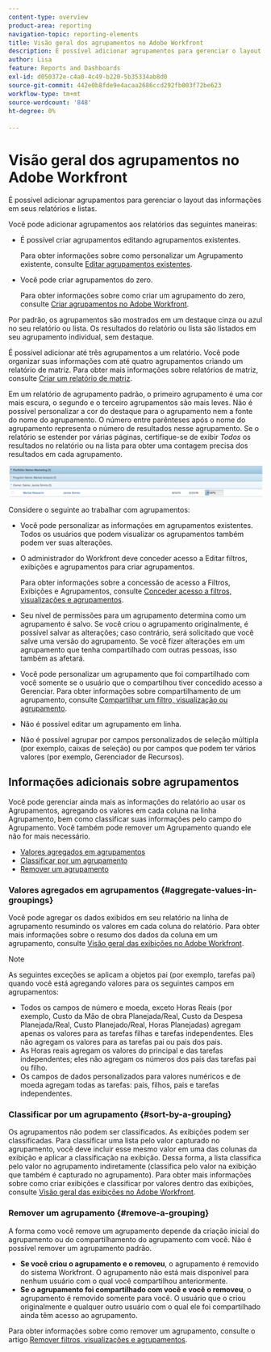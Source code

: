 ```yaml
---
content-type: overview
product-area: reporting
navigation-topic: reporting-elements
title: Visão geral dos agrupamentos no Adobe Workfront
description: É possível adicionar agrupamentos para gerenciar o layout das informações em seus relatórios e listas.
author: Lisa
feature: Reports and Dashboards
exl-id: d050372e-c4a0-4c49-b220-5b35334ab8d0
source-git-commit: 442e0b8fde9e4acaa2686ccd292fb003f72be623
workflow-type: tm+mt
source-wordcount: '848'
ht-degree: 0%

---
```


# Visão geral dos agrupamentos no Adobe Workfront

<!--
<p data-mc-conditions="QuicksilverOrClassic.Draft mode">(NOTE: This article was supposed to be replaced by "Groupings overview", but decided to keep this here because this is linked in too many places. "Create groupings" and "Edit existing groupings" have been added also (with videos) to replace portions of the old content here.) </p>
-->

É possível adicionar agrupamentos para gerenciar o layout das informações em seus relatórios e listas.

Você pode adicionar agrupamentos aos relatórios das seguintes maneiras:

* É possível criar agrupamentos editando agrupamentos existentes.

   Para obter informações sobre como personalizar um Agrupamento existente, consulte [Editar agrupamentos existentes](../../../reports-and-dashboards/reports/reporting-elements/edit-existing-groupings.md).

* Você pode criar agrupamentos do zero.

   Para obter informações sobre como criar um agrupamento do zero, consulte [Criar agrupamentos no Adobe Workfront](../../../reports-and-dashboards/reports/reporting-elements/create-groupings.md).

Por padrão, os agrupamentos são mostrados em um destaque cinza ou azul no seu relatório ou lista. Os resultados do relatório ou lista são listados em seu agrupamento individual, sem destaque.

É possível adicionar até três agrupamentos a um relatório. Você pode organizar suas informações com até quatro agrupamentos criando um relatório de matriz. Para obter mais informações sobre relatórios de matriz, consulte [Criar um relatório de matriz](../../../reports-and-dashboards/reports/creating-and-managing-reports/create-matrix-report.md).

Em um relatório de agrupamento padrão, o primeiro agrupamento é uma cor mais escura, o segundo e o terceiro agrupamentos são mais leves. Não é possível personalizar a cor do destaque para o agrupamento nem a fonte do nome do agrupamento. O número entre parênteses após o nome do agrupamento representa o número de resultados nesse agrupamento. Se o relatório se estender por várias páginas, certifique-se de exibir *Todos* os resultados no relatório ou na lista para obter uma contagem precisa dos resultados em cada agrupamento.

![Amostra de agrupamento](assets/grouping-example-blue.png)

Considere o seguinte ao trabalhar com agrupamentos:

* Você pode personalizar as informações em agrupamentos existentes. Todos os usuários que podem visualizar os agrupamentos também podem ver suas alterações.
* O administrador do Workfront deve conceder acesso a Editar filtros, exibições e agrupamentos para criar agrupamentos.

   Para obter informações sobre a concessão de acesso a Filtros, Exibições e Agrupamentos, consulte [Conceder acesso a filtros, visualizações e agrupamentos](../../../administration-and-setup/add-users/configure-and-grant-access/grant-access-fvg.md).

* Seu nível de permissões para um agrupamento determina como um agrupamento é salvo. Se você criou o agrupamento originalmente, é possível salvar as alterações; caso contrário, será solicitado que você salve uma versão do agrupamento. Se você fizer alterações em um agrupamento que tenha compartilhado com outras pessoas, isso também as afetará.
* Você pode personalizar um agrupamento que foi compartilhado com você somente se o usuário que o compartilhou tiver concedido acesso a Gerenciar. Para obter informações sobre compartilhamento de um agrupamento, consulte [Compartilhar um filtro, visualização ou agrupamento](../../../reports-and-dashboards/reports/reporting-elements/share-filter-view-grouping.md).
* Não é possível editar um agrupamento em linha.
* Não é possível agrupar por campos personalizados de seleção múltipla (por exemplo, caixas de seleção) ou por campos que podem ter vários valores (por exemplo, Gerenciador de Recursos).

## Informações adicionais sobre agrupamentos

Você pode gerenciar ainda mais as informações do relatório ao usar os Agrupamentos, agregando os valores em cada coluna na linha Agrupamento, bem como classificar suas informações pelo campo do Agrupamento. Você também pode remover um Agrupamento quando ele não for mais necessário.

* [Valores agregados em agrupamentos](#aggregate-values-in-groupings)
* [Classificar por um agrupamento](#sort-by-a-grouping)
* [Remover um agrupamento](#remove-a-grouping)

### Valores agregados em agrupamentos {#aggregate-values-in-groupings}

Você pode agregar os dados exibidos em seu relatório na linha de agrupamento resumindo os valores em cada coluna do relatório. Para obter mais informações sobre o resumo dos dados da coluna em um agrupamento, consulte [Visão geral das exibições no Adobe Workfront](../../../reports-and-dashboards/reports/reporting-elements/views-overview.md).

>[!NOTE]
>
>As seguintes exceções se aplicam a objetos pai (por exemplo, tarefas pai) quando você está agregando valores para os seguintes campos em agrupamentos:
>
>* Todos os campos de número e moeda, exceto Horas Reais (por exemplo, Custo da Mão de obra Planejada/Real, Custo da Despesa Planejada/Real, Custo Planejado/Real, Horas Planejadas) agregam apenas os valores para as tarefas filhas e tarefas independentes. Eles não agregam os valores para as tarefas pai ou pais dos pais.
>* As Horas reais agregam os valores do principal e das tarefas independentes; eles não agregam os números dos pais das tarefas pai ou filho.
>* Os campos de dados personalizados para valores numéricos e de moeda agregam todas as tarefas: pais, filhos, pais e tarefas independentes.


### Classificar por um agrupamento {#sort-by-a-grouping}

Os agrupamentos não podem ser classificados. As exibições podem ser classificadas. Para classificar uma lista pelo valor capturado no agrupamento, você deve incluir esse mesmo valor em uma das colunas da exibição e aplicar a classificação na exibição. Dessa forma, a lista classifica pelo valor no agrupamento indiretamente (classifica pelo valor na exibição que também é capturado no agrupamento). Para obter mais informações sobre como criar exibições e classificar por valores dentro das exibições, consulte [Visão geral das exibições no Adobe Workfront](../../../reports-and-dashboards/reports/reporting-elements/views-overview.md).

### Remover um agrupamento {#remove-a-grouping}

A forma como você remove um agrupamento depende da criação inicial do agrupamento ou do compartilhamento do agrupamento com você. Não é possível remover um agrupamento padrão.

* **Se você criou o agrupamento e o removeu**, o agrupamento é removido do sistema Workfront. O agrupamento não está mais disponível para nenhum usuário com o qual você compartilhou anteriormente.
* **Se o agrupamento foi compartilhado com você e você o removeu**, o agrupamento é removido somente para você. O usuário que o criou originalmente e qualquer outro usuário com o qual ele foi compartilhado ainda têm acesso ao agrupamento.

Para obter informações sobre como remover um agrupamento, consulte o artigo [Remover filtros, visualizações e agrupamentos](../../../reports-and-dashboards/reports/reporting-elements/remove-filters-views-groupings.md).

